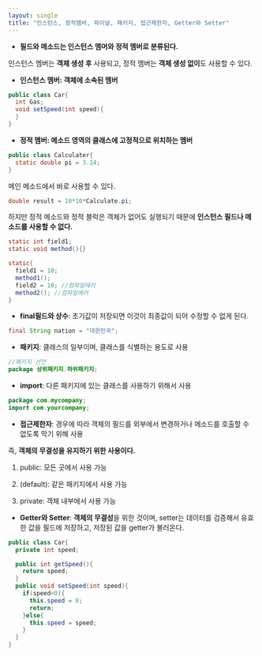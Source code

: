 ```yaml
---
layout: single
title: "인스턴스, 정적멤버, 파이널, 패키지, 접근제한자, Getter와 Setter"
---
```


- **필드와 메소드는 인스턴스 멤머와 정적 멤버로 분류된다.**

인스턴스 멤버는 **객체 생성 후** 사용되고, 정적 멤버는 **객체 생성 없이**도 사용할 수 있다.

- **인스턴스 멤버: 객체에 소속된 멤버**

```java
public class Car{
  int Gas;
  void setSpeed(int speed){
  }
}
```

- **정적 멤버: 메소드 영역의 클래스에 고정적으로 위치하는 멤버**

```java
public class Calculater{
  static double pi = 3.14;
}
```

메인 메소드에서 바로 사용할 수 있다.
```java
double result = 10*10*Calculate.pi;
```

하지만 정적 메소드와 정적 블럭은 객체가 없어도 실행되기 때문에 **인스턴스 필드나 메소드를 사용할 수 없다.**

```java
static int field1;
static void method(){}

static{
  field1 = 10; 
  method1();
  field2 = 10; //컴파일에러
  method2(); //컴파일에러
}
```

- **final필드와 상수**: 초기값이 저장되면 이것이 최종값이 되어 수정할 수 없게 된다.

```java
final String nation = "대한민국";
```

- **패키지**: 클래스의 일부이며, 클래스를 식별하는 용도로 사용

```java
//패키지 선언
package 상위패키지.하위패키지;
```

- **import**: 다른 패키지에 있는 클래스를 사용하기 위해서 사용
 
```java
package com.mycompany;
import com.yourcompany;
```

- **접근제한자**: 경우에 따라 객체의 필드를 외부에서 변경하거나 메소드를 호출할 수 없도록 막기 위해 사용

즉, **객체의 무결성을 유지하기 위한 사용이다.**

1. public: 모든 곳에서 사용 가능

2. (default): 같은 패키지에서 사용 가능

3. private: 객체 내부에서 사용 가능



- **Getter와 Setter**: **객체의 무결성**을 위한 것이며, setter는 데이터를 검증해서 유효한 값을 필드에 저장하고, 저장된 값을 getter가 불러온다.

```java
public class Car{
  private int speed;

  public int getSpeed(){
    return speed;
  }
  public void setSpeed(int speed){
    if(speed<0){
      this.speed = 0;
      return;
    }else{
      this.speed = speed;
    }
  }
}
```
